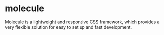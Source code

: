 # molecule
Molecule is a lightweight and responsive CSS framework, which provides a very flexible solution for easy to set up and fast development.
